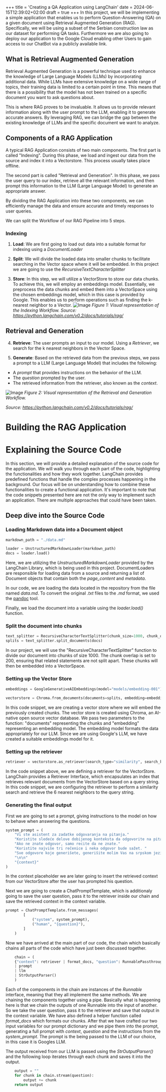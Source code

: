 +++
title = 'Creating a QA Application using LangChain'
date = 2024-06-15T12:39:02+02:00
draft = true
+++
In this project, we will be implementing a simple application that enables us to perform Question-Answering (QA) on a given document using Retrieval Augmented Generation (RAG). Specifically, we will be using a subset of the Serbian construction law as our dataset for performing QA tasks. Furthermore we are also going to deploy our application to the Google Cloud enabling other Users to gain access to our ChatBot via a publicly available link.

## What is Retrieval Augmented Generation
Retrieval Augmented Generation is a powerful technique used to enhance the knowledge of Large Language Models (LLMs) by incorporating additional data. While LLMs have extensive knowledge on a wide range of topics, their training data is limited to a certain point in time. This means that there is a possibility that the model has not been trained on a specific document you want to ask questions about.

This is where RAG proves to be invaluable. It allows us to provide relevant information along with the user prompt to the LLM, enabling it to generate accurate answers. By leveraging RAG, we can bridge the gap between the existing knowledge of LLMs and the specific document we want to analyze. 


## Components of a RAG Application

A typical RAG Application consists of two main components. The first part is called "Indexing". During this phase, we load and ingest our data from the source and index it into a Vectorstore. This process usually takes place offline.

The second part is called "Retrieval and Generation". In this phase, we pass the user query to our index, retrieve all the relevant information, and then prompt this information to the LLM (Large Language Model) to generate an appropriate answer.

By dividing the RAG Application into these two components, we can efficiently manage the data and ensure accurate and timely responses to user queries.

We can split the Workflow of our RAG Pipeline into 5 steps.
### Indexing 
1. **Load**: We are first going to load out data into a suitable format for indexing using a _DocumentLoader_ 

2. **Split**: We will divide the loaded data into smaller chunks to facilitate searching in the Vector space where it will be embedded. In this project we are going to use the _RecursiveTextCharacterSplitter_

3. **Store**: In this step, we will utilize a VectorStore to store our data chunks. To achieve this, we will employ an embeddings model. Essentially, we preprocess the data chunks and embed them into a VectorSpace using the chosen embeddings model, which in this case is provided by Google. This enables us to perform operations such as finding the k-nearest neighbor to a Vector.
![Image](./images/rag_indexing-8160f90a90a33253d0154659cf7d453f.png)
*Figure 1: Visual representation of the Indexing Workflow.*
*Source: https://python.langchain.com/v0.2/docs/tutorials/rag/*

## Retrieval and Generation
4. **Retrieve**: The user prompts an input to our model. Using a _Retriever_, we search for the k nearest neighbors in the Vector Space.

5. **Generate**: Based on the retrieved data from the previous steps, we pass a prompt to a LLM (Large Language Model) that includes the following:
- A _prompt_ that provides instructions on the behavior of the LLM.
- The _question_ prompted by the user.
- The retrieved information from the retriever, also known as the _context_.



![Image](./images/rag_retrieval_generation-1046a4668d6bb08786ef73c56d4f228a.png)
*Figure 2: Visual representation of the Retrieval and Generation Workflow.*

*Source: https://python.langchain.com/v0.2/docs/tutorials/rag/*


# Building the RAG Application
# Explaining the Source Code

In this section, we will provide a detailed explanation of the source code for the application. We will walk you through each part of the code, highlighting the functionalities and how they work together. LangChain provides predefined functions that handle the complex processes happening in the background. Our focus will be on understanding how to combine these functionalities to create a functional application. It's important to note that the code snippets presented here are not the only way to implement such an application. There are multiple approaches that could have been taken.



## Deep dive into the Source Code

### Loading Markdown data into a Document object

```python
markdown_path = "./data.md"

loader = UnstructuredMarkdownLoader(markdown_path)
docs = loader.load()
```

Here, we are utilizing the _UnstructuredMarkdownLoader_ provided by the LangChain Library, which is being used in this project. DocumentLoaders are responsible for loading data from a source and returning a list of Document objects that contain both the _page_content_ and _metadata_.

In our code, we are loading the data located in the repository from the file named _data.md_. To convert the original _.txt_ files to the _.md_ format, we used the [pandoc](https://pandoc.org/) tool.

Finally, we load the document into a variable using the _loader.load()_ function.

### Split the document into chunks
```python
text_splitter = RecursiveCharacterTextSplitter(chunk_size=1000, chunk_overlap=200, add_start_index=True)
splits = text_splitter.split_documents(docs)
```

In our project, we will use the "RecursiveCharacterTextSplitter" function to divide our document into chunks of size 1000. The chunk overlap is set to 200, ensuring that related statements are not split apart. These chunks will then be embedded into a VectorSpace.

### Setting up the Vector Store
```python
embeddings = GoogleGenerativeAIEmbeddings(model="models/embedding-001")
    
vectorstore = Chroma.from_documents(documents=splits, embedding=embeddings)
```
In this code snippet, we are creating a vector store where we will embed the previously created chunks. The vector store is created using Chroma, an AI-native open source vector database. We pass two parameters to the function: "documents" representing the chunks and "embedding" representing an embedding model. The embedding model formats the data appropriately for our LLM. Since we are using Google's LLM, we have created a suitable embeddings model for it.

### Setting up the retriever
```python
retriever = vectorstore.as_retriever(search_type="similarity", search_kwargs={"k": 6})
```
In the code snippet above, we are defining a retriever for the VectorStore. LangChain provides a Retriever Interface, which encapsulates an index that retrieves relevant documents from the VectorStore based on a query string. In this code snippet, we are configuring the retriever to perform a similarity search and retrieve the 6 nearest neighbors to the query string.

### Generating the final output

First we are going to set a prompt, giving instructions to the model on how to behave when answering the questions.

```python
system_prompt = (
    "Vi ste asistent za zadatke odgovaranja na pitanja."
    "Koristite sledeće delove dobijenog konteksta da odgovorite na pitanje."
    "Ako ne znate odgovor, samo recite da ne znate."
    "Koristite najviše tri rečenice i neka odgovor bude sažet. "
    "Sve odgovore koje generišete, generišite molim Vas na srpskom jeziku."
    "\n\n"
    "{context}"
)
```

In the context placeholder we are later going to insert the retrieved context from our VectorStore after the user has prompted his question. 

Next we are going to create a ChatPromptTemplate, which is additionaly going to save the user question, pass it to the retriever inside our chain and save the retrieved context in the context variable. 

```python
prompt = ChatPromptTemplate.from_messages(
        [
            ("system", system_prompt),
            ("human", "{question}"),
        ]
    )
```

Now we have arrived at the main part of our code, the chain which basically chains all parts of the code which have just been discussed together.

```python
    chain = (
    {"context": retriever | format_docs, "question": RunnablePassthrough()}
    | prompt
    | llm
    | StrOutputParser()
    )
```
Each of the components in the chain are instances of the _Runnable_ interface, meaning that they all implement the same methods. We are chaining the components together using a pipe. 
Basically what is happening here is that we chain the outputs of one Runnable into the input of another. So we take the user question, pass it to the retriever and save that output in the context variable. We have also defined a helper function called _format_docs_ which formats our chunks. After that we have crafted our two input variables for our prompt dictionary and we pipe them into the prompt, generating a full prompt with _context_, _question_ and the instructions from the _system_prompt_. The prompt is the being passed to the LLM of our choice, in this case it is Googles LLM. 

The output received from our LLM is passed using the _StrOutputParser()_ and the following loop iterates through each chunk and saves it into the output. 

```python
    output = ""
    for chunk in chain.stream(question):
        output += chunk
    return output
```



